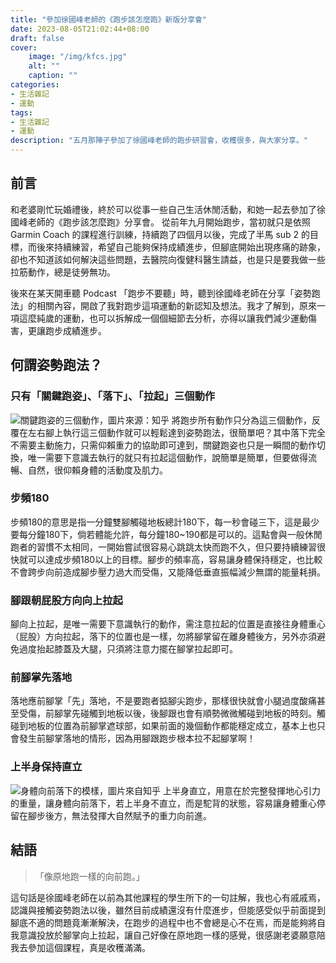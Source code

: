 ```yaml
---
title: "參加徐國峰老師的《跑步該怎麼跑》新版分享會"
date: 2023-08-05T21:02:44+08:00
draft: false
cover:
    image: "/img/kfcs.jpg"
    alt: ""
    caption: ""
categories: 
- 生活雜記
- 運動
tags: 
- 生活雜記
- 運動
description: "五月那陣子參加了徐國峰老師的跑步研習會，收穫很多，與大家分享。"
---
```

## 前言
和老婆剛忙玩婚禮後，終於可以從事一些自己生活休閒活動，和她一起去參加了徐國峰老師的《跑步該怎麼跑》分享會。
從前年九月開始跑步，當初就只是依照Garmin Coach 的課程進行訓練，持續跑了四個月以後，完成了半馬 sub 2 的目標，而後來持續練習，希望自己能夠保持成績進步，但腳底開始出現疼痛的跡象，卻也不知道該如何解決這些問題，去醫院向復健科醫生請益，也是只是要我做一些拉筋動作，總是徒勞無功。

後來在某天開車聽 Podcast 「跑步不要聽」時，聽到徐國峰老師在分享「姿勢跑法」的相關內容，開啟了我對跑步這項運動的新認知及想法。我才了解到，原來一項這麼純歲的運動，也可以拆解成一個個細節去分析，亦得以讓我們減少運動傷害，更讓跑步成績進步。

## 何謂姿勢跑法？

### 只有「關鍵跑姿」、「落下」、「拉起」三個動作
![關鍵跑姿的三個動作，圖片來源：知乎](/img/pose.jpg)
將跑步所有動作只分為這三個動作，反覆在左右腳上執行這三個動作就可以輕鬆達到姿勢跑法，很簡單吧？其中落下完全不需要主動施力，只需仰賴重力的協助即可達到，關鍵跑姿也只是一瞬間的動作切換，唯一需要下意識去執行的就只有拉起這個動作，說簡單是簡單，但要做得流暢、自然，很仰賴身體的活動度及肌力。
### 步頻180
步頻180的意思是指一分鐘雙腳觸碰地板總計180下，每一秒會碰三下，這是最少要每分鐘180下，倘若體能允許，每分鐘180~190都是可以的。這點會與一般休閒跑者的習慣不太相同，一開始嘗試很容易心跳跳太快而跑不久，但只要持續練習很快就可以達成步頻180以上的目標。腳步的頻率高，容易讓身體保持穩定，也比較不會跨步向前造成腳步壓力過大而受傷，又能降低垂直振幅減少無謂的能量耗損。
### 腳跟朝屁股方向向上拉起
腳向上拉起，是唯一需要下意識執行的動作，需注意拉起的位置是直接往身體重心（屁股）方向拉起，落下的位置也是一樣，勿將腳掌留在離身體後方，另外亦須避免過度抬起膝蓋及大腿，只須將注意力擺在腳掌拉起即可。
### 前腳掌先落地
落地應前腳掌「先」落地，不是要跑者掂腳尖跑步，那樣很快就會小腿過度酸痛甚至受傷，前腳掌先碰觸到地板以後，後腳跟也會有順勢微微觸碰到地板的時刻。觸碰到地板的位置為前腳掌遮球部，如果前面的幾個動作都能穩定成立，基本上也只會發生前腳掌落地的情形，因為用腳跟跑步根本拉不起腳掌啊！
### 上半身保持直立
![身體向前落下的模樣，圖片來自知乎](/img/falling.jpg)
上半身直立，用意在於完整發揮地心引力的重量，讓身體向前落下，若上半身不直立，而是駝背的狀態，容易讓身體重心停留在腳步後方，無法發揮大自然賦予的重力向前進。
## 結語

> 「像原地跑一樣的向前跑。」

這句話是徐國峰老師在以前為其他課程的學生所下的一句註解，我也心有戚戚焉，認識與接觸姿勢跑法以後，雖然目前成績還沒有什麼進步，但能感受似乎前面提到腳底不適的問題竟漸漸解決，在跑步的過程中也不會總是心不在焉，而是能夠將自我意識投放於腳掌向上拉起，讓自己好像在原地跑一樣的感覺，很感謝老婆願意陪我去參加這個課程，真是收穫滿滿。